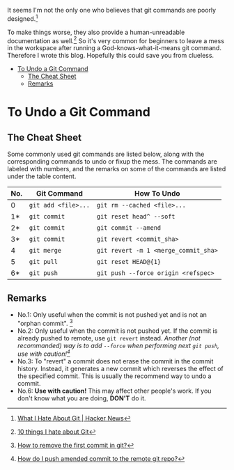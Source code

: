 It seems I'm not the only one who believes that git commands are poorly designed.[^1]

To make things worse, they also provide a human-unreadable documentation as well.[^2]
So it's very common for beginners to leave a mess in the workspace after running a God-knows-what-it-means git command. Therefore I wrote this blog. Hopefully this could save you from clueless.

<!-- MarkdownTOC -->

- [To Undo a Git Command](#to-undo-a-git-command)
	- [The Cheat Sheet](#the-cheat-sheet)
	- [Remarks](#remarks)

<!-- /MarkdownTOC -->

<a name="to-undo-a-git-command"></a>
# To Undo a Git Command

<a name="the-cheat-sheet"></a>
## The Cheat Sheet

Some commonly used git commands are listed below, along with the corresponding commands to undo or fixup the mess.
The commands are labeled with numbers, and the remarks on some of the commands are listed under the table content.

| No. |   **Git Command**   |           **How To Undo**            |
|-----|---------------------|--------------------------------------|
| 0   | `git add <file>...` | `git rm --cached <file>...`          |
| 1*  | `git commit`        | `git reset head^ --soft`             |
| 2*  | `git commit`        | `git commit --amend`                 |
| 3*  | `git commit`        | `git revert <commit_sha>`            |
| 4   | `git merge`         | `git revert -m 1 <merge_commit_sha>` |
| 5   | `git pull`          | `git reset HEAD@{1}`                 |
| 6*  | `git push`          | `git push --force origin <refspec>`  |

<a name="remarks"></a>
## Remarks

- No.1: Only useful when the commit is not pushed yet and is not an "orphan commit". [^3]
- No.2: Only useful when the commit is not pushed yet. If the commit is already pushed to remote, use `git revert` instead. *Another (not recommanded) way is to add `--force` when performing next `git push`, use with caution![^4]*
- No.3: To "revert" a commit does not erase the commit in the commit history. Instead, it generates a new commit which reverses the effect of the specified commit. This is usually the recommend way to undo a commit.
- No.6: **Use with caution!** This may affect other people's work. If you don't know what you are doing, **DON'T** do it.

[^1]: [What I Hate About Git | Hacker News](https://news.ycombinator.com/item?id=4340595)
[^2]: [10 things I hate about Git](http://stevebennett.me/2012/02/24/10-things-i-hate-about-git/)
[^3]: [How to remove the first commit in git?](http://stackoverflow.com/a/10911506/1294704)
[^4]: [How do I push amended commit to the remote git repo?](http://stackoverflow.com/a/432518/1294704)
